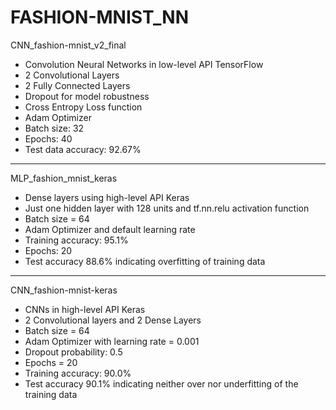 # FASHION-MNIST_NN

CNN_fashion-mnist_v2_final

* Convolution Neural Networks in low-level API TensorFlow
* 2 Convolutional Layers
* 2 Fully Connected Layers    
* Dropout for model robustness    
* Cross Entropy Loss function    
* Adam Optimizer    
* Batch size: 32
* Epochs: 40
* Test data accuracy: 92.67%

----------

MLP_fashion_mnist_keras

* Dense layers using high-level API Keras
* Just one  hidden layer with 128 units and tf.nn.relu activation function
* Batch size = 64           
* Adam Optimizer and default learning rate
* Training accuracy: 95.1%  
* Epochs: 20
* Test accuracy 88.6% indicating overfitting of training data

----------

CNN_fashion-mnist-keras

* CNNs in high-level API Keras
* 2 Convolutional layers and 2 Dense Layers
* Batch size = 64                        
* Adam Optimizer with learning rate = 0.001
* Dropout probability: 0.5
* Epochs = 20
* Training accuracy: 90.0% 
* Test accuracy 90.1% indicating neither over nor underfitting of the training data
